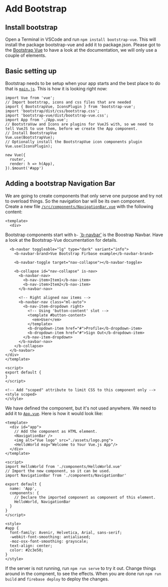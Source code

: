 # Add Bootstrap
## Install bootstrap
Open a Terminal in VSCode and run `npm install bootstrap-vue`. This will install the package bootstrap-vue and add it to package.json.
Please got to the [Bootstrap Vue](https://bootstrap-vue.org/) to have a look at the documentation, we will only use a couple of elements.
## Basic setting up
Bootstrap needs to be setup when your app starts and the best place to do that is [`main.js`](./02_AddingBootstrap/src/main.js). This is how it is looking right now: 
```
import Vue from 'vue';
// Import bootstrap, icons and css files that are needed
import { BootstrapVue, IconsPlugin } from 'bootstrap-vue';
import 'bootstrap/dist/css/bootstrap.css';
import 'bootstrap-vue/dist/bootstrap-vue.css';
import App from './App.vue';
// BootstraVuw and Icons are plugins for VueJS with, so we need to tell VueJS to use them, before we create the App component.
// Install BootstrapVue
Vue.use(BootstrapVue);
// Optionally install the BootstrapVue icon components plugin
Vue.use(IconsPlugin);

new Vue({
  router,
  render: h => h(App),
}).$mount('#app')
```
## Adding a bootstrap Navigation Bar
We are going to create components that only serve one purpose and try not to overload things. So the navigation bar will be its own  component. \
Create a new file [`/src/components/NavigationBar.vue`](./02_AddingBootstrap/src/components/NavigationBar.vue) with the following content:
```
<template>
  <div>
  ```
  Bootstrap components start with `b-` [`b-navbar'](https://bootstrap-vue.org/docs/components/navbar) is the Boostrap Navbar. Have a look at the Bootstrap-Vue documentation for details.
  ```
    <b-navbar toggleable="lg" type="dark" variant="info">
      <b-navbar-brand>Vue Bootstrap Firbase example</b-navbar-brand>

      <b-navbar-toggle target="nav-collapse"></b-navbar-toggle>

      <b-collapse id="nav-collapse" is-nav>
        <b-navbar-nav>
          <b-nav-item>Item1</b-nav-item>
          <b-nav-item>Item2</b-nav-item>
        </b-navbar-nav>

        <!-- Right aligned nav items -->
        <b-navbar-nav class="ml-auto">
          <b-nav-item-dropdown right>
            <!-- Using 'button-content' slot -->
            <template #button-content>
              <em>User</em>
            </template>
            <b-dropdown-item href="#">Profile</b-dropdown-item>
            <b-dropdown-item href="#">Sign Out</b-dropdown-item>
          </b-nav-item-dropdown>
        </b-navbar-nav>
      </b-collapse>
    </b-navbar>
  </div>
</template>

<script>
export default {
}
</script>

<!-- Add "scoped" attribute to limit CSS to this component only -->
<style scoped>
</style>
```
We have defined the component, but it's not used anywhere. We need to add it to [`App.vue`](./02_AddingBootstrap/src/components/NavigationBar.vue). Here is how it would look like:
```
<template>
  <div id="app">
    // Add the component as HTML element.
    <NavigationBar />
    <img alt="Vue logo" src="./assets/logo.png">
    <HelloWorld msg="Welcome to Your Vue.js App"/>
  </div>
</template>

<script>
import HelloWorld from './components/HelloWorld.vue'
// Import the new component, so it can be used.
import NavigationBar from './components/NavigationBar'

export default {
  name: 'App',
  components: {
    // Declare the imported component as component of this element.
    HelloWorld, NavigationBar
  }
}
</script>

<style>
#app {
  font-family: Avenir, Helvetica, Arial, sans-serif;
  -webkit-font-smoothing: antialiased;
  -moz-osx-font-smoothing: grayscale;
  text-align: center;
  color: #2c3e50;
}
</style>
```
If the server is not running, run `npm run serve` to try it out. Change things around in the compnent, to see the effects.
When you are done run `npm run build` and `firebase deploy` to deploy the changes.